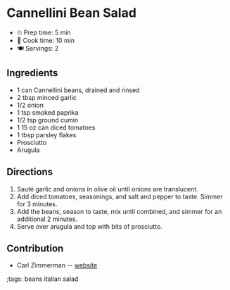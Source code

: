 # Cannellini Bean Salad

- ⏲ Prep time: 5 min
- 🍳 Cook time: 10 min
- 🍽 Servings: 2

## Ingredients

- 1 can Cannellini beans, drained and rinsed
- 2 tbsp minced garlic
- 1/2 onion
- 1 tsp smoked paprika
- 1/2 tsp ground cumin
- 1 15 oz can diced tomatoes
- 1 tbsp parsley flakes
- Prosciutto
- Arugula

## Directions

1. Sauté garlic and onions in olive oil until onions are translucent.
2. Add diced tomatoes, seasonings, and salt and pepper to taste. Simmer for 3 minutes.
3. Add the beans, season to taste, mix until combined, and simmer for an additional 2 minutes.
4. Serve over arugula and top with bits of prosciutto.

## Contribution

- Carl Zimmerman -- [website](https://codingwithcarl.com)

;tags: beans italian salad
